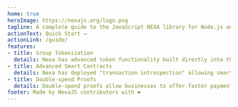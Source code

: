 ```yaml
---
home: true
heroImage: https://nexajs.org/logo.png
tagline: A complete guide to the JavaScript NEXA library for Node.js and browsers.
actionText: Quick Start →
actionLink: /guide/
features:
- title: Group Tokenization
  details: Nexa has advanced token functionality built directly into the protocol by default.
- title: Advanced Smart Contracts
  details: Nexa has deployed "transaction introspection" allowing smart-contracts to query their own code.
- title: Double-spend Proofs
  details: Double-spend proofs allow businesses to offer faster payments while lowering the risks of fraud.
footer: Made by NexaJS contributors with ❤️
---
```

